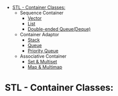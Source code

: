 * [STL - Container Classes:](/stl/)
    * Sequence Container
        * [Vector](/stl/vector/)
        * [List](/stl/list/)
        * [Double-ended Queue(Deque)](/stl/deque)
    * Container Adaptor
        * [Stack](/stl/stack/)
        * [Queue](/stl/queue/)
        * [Priority Queue](/stl/priority_queue_heap)
    * Associative Container
        * [Set & Multiset](/stl/set/)
        * [Map & Multimap](/stl/map/)

# STL - Container Classes:
